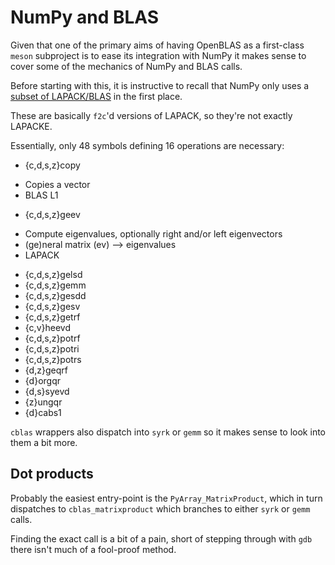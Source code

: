# NumPy and BLAS
Given that one of the primary aims of having OpenBLAS as a first-class `meson`
subproject is to ease its integration with NumPy it makes sense to cover some of
the mechanics of NumPy and BLAS calls.

Before starting with this, it is instructive to recall that NumPy only uses a
[subset of LAPACK/BLAS](https://mail.python.org/archives/list/numpy-discussion@python.org/thread/PYB2JQH7GCCH5EIBNZFUXITH4LL5U72B/#YFKHWGXE3AWY3TLIUBJU5E33TZ34JD5S) in the first place.

These are basically `f2c`'d versions of LAPACK, so they're not exactly LAPACKE.

Essentially, only 48 symbols defining 16 operations are necessary:
- {c,d,s,z}copy
 + Copies a vector
 + BLAS L1
- {c,d,s,z}geev
 + Compute eigenvalues, optionally right and/or left eigenvectors
 + (ge)neral matrix (ev) --> eigenvalues
 + LAPACK
- {c,d,s,z}gelsd
- {c,d,s,z}gemm
- {c,d,s,z}gesdd
- {c,d,s,z}gesv
- {c,d,s,z}getrf
- {c,v}heevd
- {c,d,s,z}potrf
- {c,d,s,z}potri
- {c,d,s,z}potrs
- {d,z}geqrf
- {d}orgqr
- {d,s}syevd
- {z}ungqr
- {d}cabs1

`cblas` wrappers also dispatch into `syrk` or `gemm` so it makes sense to look
into them a bit more.

## Dot products
Probably the easiest entry-point is the `PyArray_MatrixProduct`, which in turn
dispatches to `cblas_matrixproduct` which branches to either `syrk` or `gemm`
calls.

Finding the exact call is a bit of a pain, short of stepping through with `gdb`
there isn't much of a fool-proof method.
